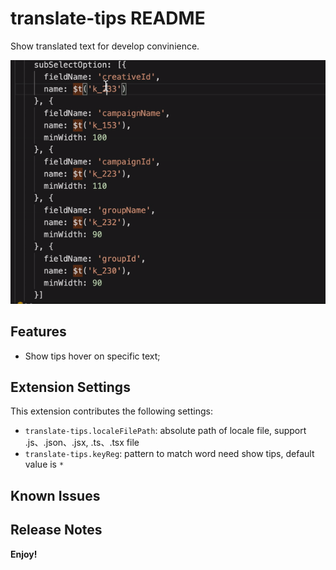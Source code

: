# translate-tips README

Show translated text for develop convinience.

![](images/usage.gif)
## Features

* Show tips hover on specific text;



## Extension Settings


This extension contributes the following settings:

* `translate-tips.localeFilePath`: absolute path of locale file, support .js、.json、.jsx, .ts、.tsx file
* `translate-tips.keyReg`: pattern to match word need show tips, default value is `*`

## Known Issues


## Release Notes


**Enjoy!**

